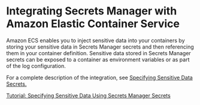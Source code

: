 # Integrating Secrets Manager with Amazon Elastic Container Service<a name="integrating-ecs"></a>

Amazon ECS enables you to inject sensitive data into your containers by storing your sensitive data in Secrets Manager secrets and then referencing them in your container definition\. Sensitive data stored in Secrets Manager secrets can be exposed to a container as environment variables or as part of the log configuration\.

For a complete description of the integration, see [Specifying Sensitive Data Secrets\.](https://docs.aws.amazon.com/AmazonECS/latest/developerguide/specifying-sensitive-data-secrets.html)

[Tutorial: Specifying Sensitive Data Using Secrets Manager Secrets](https://docs.aws.amazon.com/AmazonECS/latest/developerguide/specifying-sensitive-data-tutorial.html)